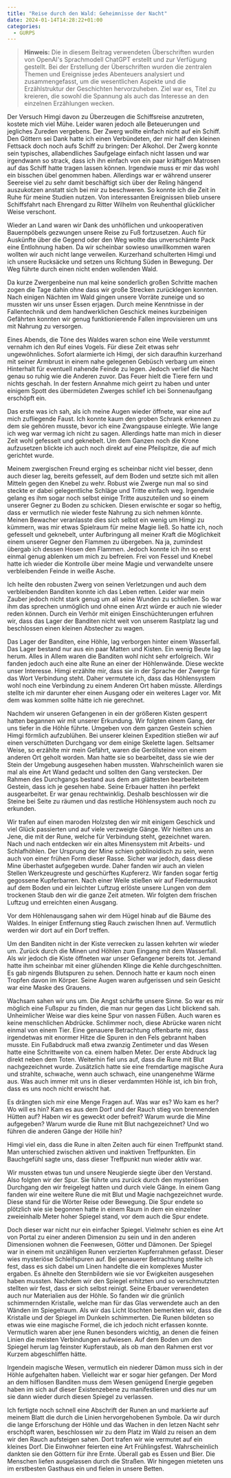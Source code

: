 ```yaml
---
title: "Reise durch den Wald: Geheimnisse der Nacht"
date: 2024-01-14T14:28:22+01:00
categories:
  - GURPS
---
```


> **Hinweis:** Die in diesem Beitrag verwendeten Überschriften wurden von OpenAI's Sprachmodell ChatGPT erstellt und zur Verfügung gestellt. Bei der Erstellung der Überschriften wurden die zentralen Themen und Ereignisse jedes Abenteuers analysiert und zusammengefasst, um die wesentlichen Aspekte und die Erzählstruktur der Geschichten hervorzuheben. Ziel war es, Titel zu kreieren, die sowohl die Spannung als auch das Interesse an den einzelnen Erzählungen wecken.


Der Versuch Himgi davon zu Überzeugen die Schiffsreise anzutreten, kostete mich viel Mühe. Leider waren jedoch alle Beteuerungen und jegliches Zureden vergebens. Der Zwerg wollte einfach nicht auf ein Schiff. Den Göttern sei Dank hatte ich einen Verbündeten, der mir half den kleinen Fettsack doch noch aufs Schiff zu bringen: Der Alkohol. Der Zwerg konnte sein typisches, allabendliches Saufgelage einfach nicht lassen und war irgendwann so strack, dass ich ihn einfach von ein paar kräftigen Matrosen auf das Schiff hatte tragen lassen können. Irgendwie muss er mir das wohl ein bisschen übel genommen haben. Allerdings war er während unserer Seereise viel zu sehr damit beschäftigt sich über der Reling hängend auszukotzen anstatt sich bei mir zu beschweren. So konnte ich die Zeit in Ruhe für meine Studien nutzen. Von interessanten Ereignissen blieb unsere Schiffsfahrt nach Ehrengard zu Ritter Wilhelm von Reuhenthal glücklicher Weise verschont.

Wieder an Land waren wir Dank des unhöflichen und unkooperativen Bauernpöbels gezwungen unsere Reise zu Fuß fortzusetzen. Auch für Auskünfte über die Gegend oder den Weg wollte das unverschämte Pack eine Entlohnung haben. Da wir scheinbar sowieso unwillkommen waren wollten wir auch nicht lange verweilen. Kurzerhand schulterten Himgi und ich unsere Rucksäcke und setzen uns Richtung Süden in Bewegung. Der Weg führte durch einen nicht enden wollenden Wald.

Da kurze Zwergenbeine nun mal keine sonderlich großen Schritte machen zogen die Tage dahin ohne dass wir große Strecken zurücklegen konnten. Nach einigen Nächten im Wald gingen unsere Vorräte zuneige und so mussten wir uns unser Essen erjagen. Durch meine Kenntnisse in der Fallentechnik und dem handwerklichen Geschick meines kurzbeinigen Gefährten konnten wir genug funktionierende Fallen improvisieren um uns mit Nahrung zu versorgen.

Eines Abends, die Töne des Waldes waren schon eine Weile verstummt vernahm ich den Ruf eines Vogels. Für diese Zeit etwas sehr ungewöhnliches. Sofort alarmierte ich Himgi, der sich daraufhin kurzerhand mit seiner Armbrust in einem nahe gelegenen Gebüsch verbarg um einen Hinterhalt für eventuell nahende Feinde zu legen. Jedoch verlief die Nacht genau so ruhig wie die Anderen zuvor. Das Feuer hielt die Tiere fern und nichts geschah. In der festern Annahme mich geirrt zu haben und unter einigem Spott des übermüdeten Zwerges schlief ich bei Sonnenaufgang erschöpft ein.

Das erste was ich sah, als ich meine Augen wieder öffnete, war eine auf mich zufliegende Faust. Ich konnte kaum den groben Schrank erkennen zu dem sie gehören musste, bevor ich eine Zwangspause einlegte. Wie lange ich weg war vermag ich nicht zu sagen. Allerdings hatte man mich in dieser Zeit wohl gefesselt und geknebelt. Um dem Ganzen noch die Krone aufzusetzen blickte ich auch noch direkt auf eine Pfeilspitze, die auf mich gerichtet wurde.

Meinem zwergischen Freund erging es scheinbar nicht viel besser, denn auch dieser lag, bereits gefesselt, auf dem Boden und setzte sich mit allen Mitteln gegen den Knebel zu wehr. Robust wie Zwerge nun mal so sind steckte er dabei gelegentliche Schläge und Tritte einfach weg. Irgendwie gelang es ihm sogar noch selbst einige Tritte auszuteilen und so einem unserer Gegner zu Boden zu schicken. Diesen erwischte er sogar so heftig, dass er vermutlich nie wieder feste Nahrung zu sich nehmen könnte. Meinen Bewacher veranlasste dies sich selbst ein wenig um Himgi zu kümmern, was mir etwas Spielraum für meine Magie ließ. So hatte ich, noch gefesselt und geknebelt, unter Aufbringung all meiner Kraft die Möglichkeit einem unserer Gegner den Flammen zu übergeben. Na ja, zumindest übergab ich dessen Hosen den Flammen. Jedoch konnte ich ihn so erst einmal genug ablenken um mich zu befreien. Frei von Fessel und Knebel hatte ich wieder die Kontrolle über meine Magie und verwandelte unsere verbleibenden Feinde in weiße Asche.

Ich heilte den robusten Zwerg von seinen Verletzungen und auch dem verbleibenden Banditen konnte ich das Leben retten. Leider war mein Zauber jedoch nicht stark genug um all seine Wunden zu schließen. So war ihm das sprechen unmöglich und ohne einen Arzt würde er auch nie wieder reden können. Durch ein Verhör mit einigen Einschüchterungen erfuhren wir, dass das Lager der Banditen nicht weit von unserem Rastplatz lag und beschlossen einen kleinen Abstecher zu wagen.

Das Lager der Banditen, eine Höhle, lag verborgen hinter einem Wasserfall. Das Lager bestand nur aus ein paar Matten und Kisten. Ein wenig Beute lag herum. Alles in Allem waren die Banditen wohl nicht sehr erfolgreich. Wir fanden jedoch auch eine alte Rune an einer der Höhlenwände. Diese weckte unser Interesse. Himgi erzählte mir, dass sie in der Sprache der Zwerge für das Wort Verbindung steht. Daher vermutete ich, dass das Höhlensystem wohl noch eine Verbindung zu einem Anderen Ort haben müsste. Allerdings stellte ich mir darunter eher einen Ausgang oder ein weiteres Lager vor. Mit dem was kommen sollte hätte ich nie gerechnet.

Nachdem wir unseren Gefangenen in ein der größeren Kisten gesperrt hatten begannen wir mit unserer Erkundung. Wir folgten einem Gang, der uns tiefer in die Höhle führte. Umgeben von dem ganzen Gestein schien Himgi förmlich aufzublühen. Bei unserer kleinen Expedition stießen wir auf einen verschütteten Durchgang vor dem einige Skelette lagen. Seltsamer Weise, so erzählte mir mein Gefährt, waren die Geröllsteine von einem anderen Ort geholt worden. Man hatte sie so bearbeitet, dass sie wie der Stein der Umgebung ausgesehen haben mussten. Wahrscheinlich waren sie mal als eine Art Wand gedacht und sollten den Gang verstecken. Der Rahmen des Durchgangs bestand aus dem am glättesten bearbeitetem Gestein, dass ich je gesehen habe. Seine Erbauer hatten ihn perfekt ausgearbeitet. Er war genau rechtwinklig. Deshalb beschlossen wir die Steine bei Seite zu räumen und das restliche Höhlensystem auch noch zu erkunden.

Wir trafen auf einen maroden Holzsteg den wir mit einigem Geschick und viel Glück passierten und auf viele verzweigte Gänge. Wir hielten uns an Jene, die mit der Rune, welche für Verbindung steht, gezeichnet waren. Nach und nach entdecken wir ein altes Minensystem mit Arbeits- und Schlafhöhlen. Der Ursprung der Mine schien goblinoidisch zu sein, wenn auch von einer frühen Form dieser Rasse. Sicher war jedoch, dass diese Mine überhastet aufgegeben wurde. Daher fanden wir auch an vielen Stellen Werkzeugreste und geschürftes Kupfererz. Wir fanden sogar fertig gegossene Kupferbarren. Nach einer Weile stießen wir auf Fledermauskot auf dem Boden und ein leichter Luftzug erlöste unsere Lungen von dem trockenen Staub den wir die ganze Zeit atmeten. Wir folgten dem frischen Luftzug und erreichten einen Ausgang.

Vor dem Höhlenausgang sahen wir dem Hügel hinab auf die Bäume des Waldes. In einiger Entfernung stieg Rauch zwischen Ihnen auf. Vermutlich werden wir dort auf ein Dorf treffen.

Um den Banditen nicht in der Kiste verrecken zu lassen kehrten wir wieder um. Zurück durch die Minen und Höhlen zum Eingang mit dem Wasserfall. Als wir jedoch die Kiste öffneten war unser Gefangener bereits tot. Jemand hatte ihm scheinbar mit einer glühenden Klinge die Kehle durchgeschnitten. Es gab nirgends Blutspuren zu sehen. Dennoch hatte er kaum noch einen Tropfen davon im Körper. Seine Augen waren aufgerissen und sein Gesicht war eine Maske des Grauens.

Wachsam sahen wir uns um. Die Angst schärfte unsere Sinne. So war es mir möglich eine Fußspur zu finden, die man nur gegen das Licht blickend sah. Unheimlicher Weise war dies keine Spur von nassen Füßen. Auch waren es keine menschlichen Abdrücke. Schlimmer noch, diese Abrücke waren nicht einmal von einem Tier. Eine genauere Betrachtung offenbarte mir, dass irgendetwas mit enormer Hitze die Spuren in den Fels gebrannt haben musste. Ein Fußabdruck maß etwa zwanzig Zentimeter und das Wesen hatte eine Schrittweite von ca. einem halben Meter. Der erste Abdruck lag direkt neben dem Toten. Weiterhin fiel uns auf, dass die Rune mit Blut nachgezeichnet wurde. Zusätzlich hatte sie eine fremdartige magische Aura und strahlte, schwache, wenn auch schwach, eine unangenehme Wärme aus. Was auch immer mit uns in dieser verdammten Höhle ist, ich bin froh, dass es uns noch nicht erwischt hat.

Es drängten sich mir eine Menge Fragen auf. Was war es? Wo kam es her? Wo will es hin? Kam es aus dem Dorf und der Rauch stieg von brennenden Hütten auf? Haben wir es geweckt oder befreit? Warum wurde die Mine aufgegeben? Warum wurde die Rune mit Blut nachgezeichnet? Und wo führen die anderen Gänge der Hölle hin?

Himgi viel ein, dass die Rune in alten Zeiten auch für einen Treffpunkt stand. Man unterschied zwischen aktiven und inaktiven Treffpunkten. Ein Bauchgefühl sagte uns, dass dieser Treffpunkt nun wieder aktiv war.

Wir mussten etwas tun und unsere Neugierde siegte über den Verstand. Also folgten wir der Spur. Sie führte uns zurück durch den mysteriösen Durchgang den wir freigelegt hatten und durch viele Gänge. In einem Gang fanden wir eine weitere Rune die mit Blut und Magie nachgezeichnet wurde. Diese stand für die Wörter Reise oder Bewegung. Die Spur endete so plötzlich wie sie begonnen hatte in einem Raum in dem ein einzelner zweieinhalb Meter hoher Spiegel stand, vor dem auch die Spur endete.

Doch dieser war nicht nur ein einfacher Spiegel. Vielmehr schien es eine Art von Portal zu einer anderen Dimension zu sein und in den anderen Dimensionen wohnen die Feenwesen, Götter und Dämonen. Der Spiegel war in einem mit unzähligen Runen verzierten Kupferrahmen gefasst. Dieser wies mysteriöse Schleifspuren auf. Bei genauerer Betrachtung stellte ich fest, dass es sich dabei um Linen handelte die ein komplexes Muster ergaben. Es ähnelte den Sternbildern wie sie vor Ewigkeiten ausgesehen haben mussten. Nachdem wir den Spiegel erhitzten und so verschmutzten stellten wir fest, dass er sich selbst reinigt. Seine Erbauer verwendeten auch nur Materialien aus der Höhle. So fanden wir die grünlich schimmernden Kristalle, welche man für das Glas verwendete auch an den Wänden im Spiegelraum. Als wir das Licht löschten bemerkten wir, dass die Kristalle und der Spiegel im Dunkeln schimmerten. Die Runen bildeten so etwas wie eine magische Formel, die ich jedoch nicht erfassen konnte. Vermutlich waren aber jene Runen besonders wichtig, an denen die feinen Linien die meisten Verbindungen aufwiesen. Auf dem Boden um den Spiegel herum lag feinster Kupferstaub, als ob man den Rahmen erst vor Kurzem abgeschliffen hätte.

Irgendein magische Wesen, vermutlich ein niederer Dämon muss sich in der Höhle aufgehalten haben. Vielleicht war er sogar hier gefangen. Der Mord an dem hilflosen Banditen muss dem Wesen genügend Energie gegeben haben im sich auf dieser Existenzebene zu manifestieren und dies nur um sie dann wieder durch diesen Spiegel zu verlassen.

Ich fertigte noch schnell eine Abschrift der Runen an und markierte auf meinem Blatt die durch die Linien hervorgehobenen Symbole. Da wir durch die lange Erforschung der Höhle und das Wachen in den letzen Nacht sehr erschöpft waren, beschlossen wir zu dem Platz im Wald zu reisen an dem wir den Rauch aufsteigen sahen. Dort trafen wir wie vermutet auf ein kleines Dorf. Die Einwohner feierten eine Art Frühlingsfest. Wahrscheinlich dankten sie den Göttern für ihre Ernte. Überall gab es Essen und Bier. Die Menschen liefen ausgelassen durch die Straßen. Wir hingegen mieteten uns im erstbesten Gasthaus ein und fielen in unsere Betten.